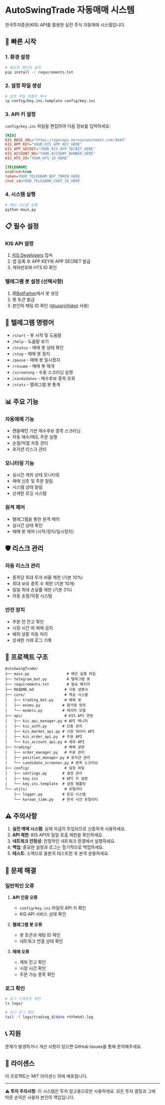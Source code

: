 # AutoSwingTrade 자동매매 시스템

한국투자증권(KIS) API를 활용한 실전 주식 자동매매 시스템입니다.

## 🚀 빠른 시작

### 1. 환경 설정

```bash
# 필요한 패키지 설치
pip install -r requirements.txt
```

### 2. 설정 파일 생성

```bash
# 설정 파일 템플릿 복사
cp config/key.ini.template config/key.ini
```

### 3. API 키 설정

`config/key.ini` 파일을 편집하여 다음 정보를 입력하세요:

```ini
[KIS]
KIS_BASE_URL="https://openapi.koreainvestment.com:9443"
KIS_APP_KEY="YOUR_KIS_APP_KEY_HERE"
KIS_APP_SECRET="YOUR_KIS_APP_SECRET_HERE"
KIS_ACCOUNT_NO="YOUR_ACCOUNT_NUMBER_HERE"
KIS_HTS_ID="YOUR_HTS_ID_HERE"

[TELEGRAM]
enabled=true
token=YOUR_TELEGRAM_BOT_TOKEN_HERE
chat_id=YOUR_TELEGRAM_CHAT_ID_HERE
```

### 4. 시스템 실행

```bash
# 메인 시스템 실행
python main.py
```

## 📋 필수 설정

### KIS API 설정

1. [KIS Developers](https://apiportal.koreainvestment.com/) 접속
2. 앱 등록 후 APP KEY와 APP SECRET 발급
3. 계좌번호와 HTS ID 확인

### 텔레그램 봇 설정 (선택사항)

1. [@BotFather](https://t.me/BotFather)에서 봇 생성
2. 봇 토큰 발급
3. 본인의 채팅 ID 확인 ([@userinfobot](https://t.me/userinfobot) 사용)

## 🤖 텔레그램 명령어

- `/start` - 봇 시작 및 도움말
- `/help` - 도움말 보기
- `/status` - 매매 봇 상태 확인
- `/stop` - 매매 봇 정지
- `/pause` - 매매 봇 일시정지
- `/resume` - 매매 봇 재개
- `/screening` - 수동 스크리닝 실행
- `/candidates` - 매수후보 종목 조회
- `/stats` - 텔레그램 봇 통계

## 📊 주요 기능

### 자동매매 기능
- 캔들패턴 기반 매수후보 종목 스크리닝
- 자동 매수/매도 주문 실행
- 손절/익절 자동 관리
- 포지션 리스크 관리

### 모니터링 기능
- 실시간 계좌 상태 모니터링
- 매매 신호 및 주문 알림
- 시스템 상태 알림
- 상세한 로깅 시스템

### 원격 제어
- 텔레그램을 통한 원격 제어
- 실시간 상태 확인
- 매매 봇 제어 (시작/정지/일시정지)

## 🛡️ 리스크 관리

### 자동 리스크 관리
- 종목당 최대 투자 비율 제한 (기본 10%)
- 최대 보유 종목 수 제한 (기본 10개)
- 일일 최대 손실률 제한 (기본 3%)
- 자동 손절/익절 시스템

### 안전 장치
- 주문 전 잔고 확인
- 시장 시간 외 매매 금지
- 예외 상황 자동 처리
- 상세한 거래 로그 기록

## 📁 프로젝트 구조

```
AutoSwingTrade/
├── main.py                 # 메인 실행 파일
├── telegram_bot.py         # 텔레그램 봇
├── requirements.txt        # 필요 패키지
├── README.md              # 사용 설명서
├── core/                  # 핵심 시스템
│   ├── trading_bot.py     # 매매 봇
│   ├── enums.py          # 열거형 정의
│   └── models.py         # 데이터 모델
├── api/                   # KIS API 연동
│   ├── kis_api_manager.py # API 매니저
│   ├── kis_auth.py       # 인증 관리
│   ├── kis_market_api.py # 시장 데이터 API
│   ├── kis_order_api.py  # 주문 API
│   └── kis_account_api.py # 계좌 API
├── trading/               # 매매 관련
│   ├── order_manager.py   # 주문 관리
│   ├── position_manager.py # 포지션 관리
│   └── candidate_screener.py # 종목 스크리닝
├── config/                # 설정 파일
│   ├── settings.py       # 설정 관리
│   ├── key.ini           # API 키 설정
│   └── key.ini.template  # 설정 템플릿
└── utils/                 # 유틸리티
    ├── logger.py         # 로깅 시스템
    └── korean_time.py    # 한국 시간 유틸리티
```

## ⚠️ 주의사항

1. **실전 매매 시스템**: 실제 자금이 투입되므로 신중하게 사용하세요.
2. **API 제한**: KIS API의 일일 호출 제한을 확인하세요.
3. **네트워크 안정성**: 안정적인 네트워크 환경에서 실행하세요.
4. **백업**: 중요한 설정과 로그는 정기적으로 백업하세요.
5. **테스트**: 소액으로 충분히 테스트한 후 본격 운용하세요.

## 🔧 문제 해결

### 일반적인 오류

1. **API 인증 오류**
   - `config/key.ini` 파일의 API 키 확인
   - KIS API 서비스 상태 확인

2. **텔레그램 봇 오류**
   - 봇 토큰과 채팅 ID 확인
   - 네트워크 연결 상태 확인

3. **매매 오류**
   - 계좌 잔고 확인
   - 시장 시간 확인
   - 주문 가능 종목 확인

### 로그 확인

```bash
# 로그 디렉토리 확인
ls logs/

# 최신 로그 확인
tail -f logs/trading_$(date +%Y%m%d).log
```

## 📞 지원

문제가 발생하거나 개선 사항이 있으면 GitHub Issues를 통해 문의해주세요.

## 📄 라이센스

이 프로젝트는 MIT 라이센스 하에 배포됩니다.

---

**⚠️ 투자 주의사항**: 이 시스템은 투자 참고용으로만 사용하세요. 모든 투자 결정과 그에 따른 손익은 사용자 본인의 책임입니다. 